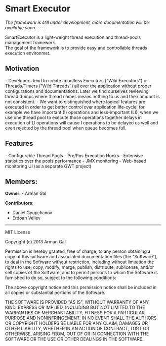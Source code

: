 <h1>Smart Executor</h1>
<i>The framework is still under development, more documentation will be available soon.</i>
----

SmartExecutor is a light-weight thread execution and thread-pools management framework. <br>
The goal of the framework is to provide easy and controllable threads execution environmet.

<h2>Motivation</h2>
- Developers tend to create countless Executors ("Wild Executors") or Threads/Timers ("Wild Threads") all over the application without proper configurations and documentations. Later we find ourselves reviewing thread dumps where thread names means nothing to us and their amount is not consistent.
- We want to distinguished where logical features are executed in order to get better control over application life-cycle, for example we have important (I) operations and less-important (LI), when we use one thread pool to execute those operations together  delays in execution of LI operations will cause I operations to be delayed us well and even rejected by the thread pool when queue becomes full.

<h2 name="features">Features</h2>
- Configurable Thread Pools
- Pre/Pos Execution Hooks
- Extensive statistics over the pools performance
- JMX monitoring
- Web-based monitoring UI (as a separate GWT project)

<h2>Members:</h2>
<b>Owner: </b>
- Arman Gal

<b>Contributors:</b>
* Daniel Gyupchanov
* Erdoan Veliev



----
MIT License

Copyright (c) 2013 Arman Gal

Permission is hereby granted, free of charge, to any person obtaining a copy of this software and associated documentation files (the "Software"),
to deal in the Software without restriction, including without limitation the rights to use, copy, modify, merge, publish, distribute, sublicense,
and/or sell copies of the Software, and to permit persons to whom the Software is furnished to do so, subject to the following conditions:

The above copyright notice and this permission notice shall be included in all copies or substantial portions of the Software.

THE SOFTWARE IS PROVIDED "AS IS", WITHOUT WARRANTY OF ANY KIND, EXPRESS OR IMPLIED, INCLUDING BUT NOT LIMITED TO THE WARRANTIES OF MERCHANTABILITY,
FITNESS FOR A PARTICULAR PURPOSE AND NONINFRINGEMENT. IN NO EVENT SHALL THE AUTHORS OR COPYRIGHT HOLDERS BE LIABLE FOR ANY CLAIM, DAMAGES OR OTHER LIABILITY,
WHETHER IN AN ACTION OF CONTRACT, TORT OR OTHERWISE, ARISING FROM, OUT OF OR IN CONNECTION WITH THE SOFTWARE OR THE USE OR OTHER DEALINGS IN THE SOFTWARE.

